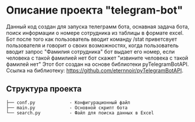 # Описание проекта "telegram-bot"
Данный код создан для запуска телеграмм бота, оснавная задача бота, поиск информации о номере сотрудника из таблицы в формате excel.
Бот после того как пользователь вводит команду /stat приветсвует пользователя и говорит о своих возможностях, когда пользователь вводит запрос "Фамилия сотрудника" бот выдает его номер, если человека с такой фамилией нет бот скажет "извините человека с такой фамилей нет"
Этот бот создан на основе библиотеки pyTelegramBotAPI. Ссылка на библиотеку: https://github.com/eternnoir/pyTelegramBotAPI.
## Структура проекта
```text
├── conf.py             - Конфигурационный файл
├── main.py             - Основной скрипт бота
└── search.py           - Файл для поиска данных в Excel
```
